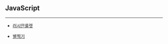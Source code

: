 ## JavaScript
---
* [러시안룰렛](https://github.com/JongsooPark1/JavaScript/tree/master/Project/%EB%9F%AC%EC%8B%9C%EC%95%88%EB%A3%B0%EB%A0%9B)

* [별찍기]()
